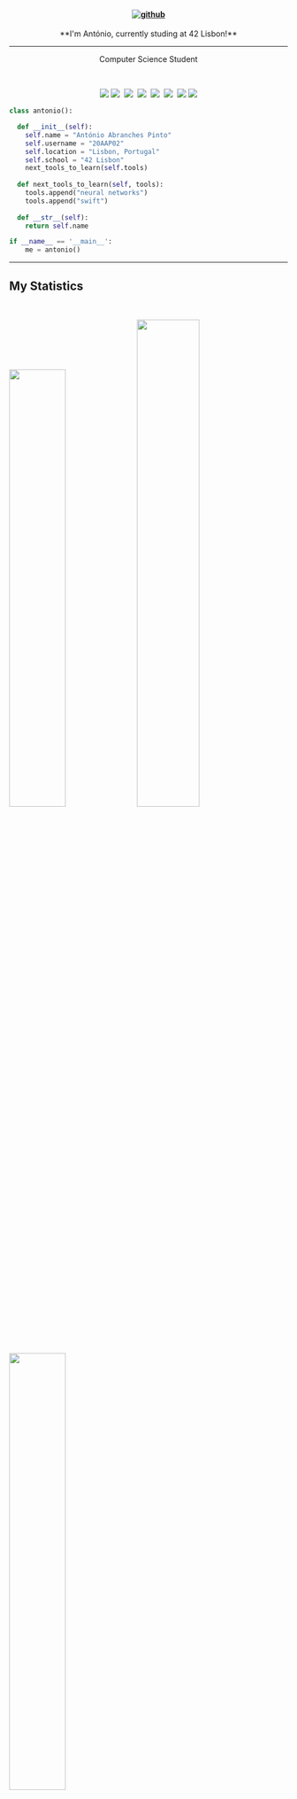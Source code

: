 <h4 align=center>
  
  [![github](https://img.shields.io/badge/LinkedIn-0077B5?style=for-the-badge&logo=linkedin&logoColor=white)][1]
  
</h4>
<p align="center"> **I'm António, currently studing at 42 Lisbon!** <br></p>

----

<p align="center">Computer Science Student</p><br>

<p>
<div align="center">
  <img src="https://img.shields.io/badge/-CSS-1572B6?style=for-the-badge&logo=css3&logoColor=1572B6&labelColor=282828">
  <img src="https://img.shields.io/badge/-HTML-E34F26?style=for-the-badge&logo=html5&logoColor=E34F26&labelColor=282828">&#160
  <img src="https://img.shields.io/badge/-C++-00599C?style=for-the-badge&logo=Cplusplus&logoColor=00599C&labelColor=282828">&#160
  <img src="https://img.shields.io/badge/-C -A8B9CC?style=for-the-badge&logo=c&logoColor=A8B9CC&labelColor=282828">&#160
  <img src="https://img.shields.io/badge/-Python-3776AB?style=for-the-badge&logo=python&logoColor=ede502&labelColor=282828">&#160
  <img src="https://img.shields.io/badge/-GNU Bash-4EAA25?style=for-the-badge&logo=GNU Bash&logoColor=4EAA25&labelColor=282828">&#160
  <img src="https://img.shields.io/badge/-Docker-2496ED?style=for-the-badge&logo=docker&logoColor=2496ED&labelColor=282828">
  <img src="https://img.shields.io/badge/-TypeScript-3178C6?style=for-the-badge&logo=TypeScript&logoColor=3178C6&labelColor=282828">
</div>
</p>

```python
class antonio():

  def __init__(self):
    self.name = "António Abranches Pinto"
    self.username = "20AAP02"
    self.location = "Lisbon, Portugal"
    self.school = "42 Lisbon"
    next_tools_to_learn(self.tools)
  
  def next_tools_to_learn(self, tools):
    tools.append("neural networks")
    tools.append("swift")
  
  def __str__(self):
    return self.name

if __name__ == '__main__':
    me = antonio()
```
-----

## My Statistics

<br/>
  <p align="left">
    <img width="45%" src="https://github-readme-stats.vercel.app/api?username=20AAP02&show_icons=true&theme=vue-dark&hide_border=true&count_private=true" />
      <img width="47.5%" src="https://github-readme-streak-stats.herokuapp.com/?user=20AAP02&theme=vue-dark&hide_border=true" />
  </p>
  <p align="left">
    <img width="45%" src="https://github-readme-stats.vercel.app/api/top-langs/?username=20AAP02&layout=compact&theme=vue-dark&hide_border=true"/>
  </p>
<br>

[1]: https://www.linkedin.com/in/ant%C3%B3nio-abranches-pinto-39254b142

-----

Last Edited on: 04/04/2022
